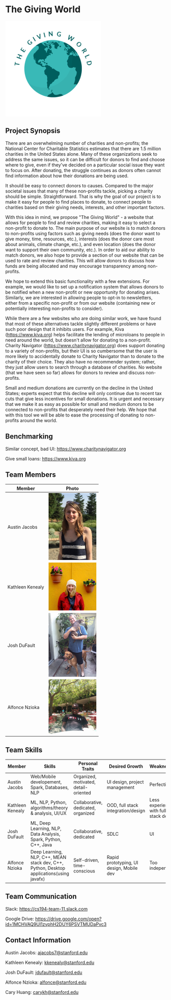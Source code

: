 # The Giving World
<img src="./images/giving_world_logo.png" width="300">

## Project Synopsis 
 There are an overwhelming number of charities and non-profits; the National Center for Charitable Statistics estimates that there are 1.5 million charities in the United States alone. Many of these organizations seek to address the same issues, so it can be difficult for donors to find and choose where to give, even if they've decided on a particular social issue they want to focus on. After donating, the struggle continues as donors often cannot find information about how their donations are being used. 
 
 It should be easy to connect donors to causes. Compared to the major societal issues that many of these non-profits tackle, picking a charity should be simple. Straightforward. That is why the goal of our project is to make it easy for people to find places to donate, to connect people to charities based on their giving needs, interests, and other important factors.
 
 With this idea in mind, we propose "The Giving World" - a website that allows for people to find and review charities, making it easy to select a non-profit to donate to. The main purpose of our website is to match donors to non-profits using factors such as giving needs (does the donor want to give money, time, resources, etc.), interests (does the donor care most about animals, climate change, etc.), and even location (does the donor want to support their own community, etc.). In order to aid our ability to match donors, we also hope to provide a section of our website that can be used to rate and review charities. This will allow donors to discuss how funds are being allocated and may encourage transparency among non-profits. 
 
 We hope to extend this basic functionality with a few extensions. For example, we would like to set up a notification system that allows donors to be notified when a new non-profit or new opportunity for donating arises. Similarly, we are interested in allowing people to opt-in to newsletters, either from a specific non-profit or from our website (containing new or potentially interesting non-profits to consider).
 
 While there are a few websites who are doing similar work, we have found that most of these alternatives tackle slightly different problems or have such poor design that it inhibits users. For example, Kiva (https://www.kiva.org) helps facilitate the lending of microloans to people in need around the world, but doesn't allow for donating to a non-profit. Charity Navigator (https://www.charitynavigator.org) does support donating to a variety of non-profits, but their UI is so cumbersome that the user is more likely to accidentally donate to Charity Navigator than to donate to the charity of their choice. They also have no recommender system; rather, they just allow users to search through a database of charities. No website (that we have seen so far) allows for donors to review and discuss non-profits.
 
 Small and medium donations are currently on the decline in the United States; experts expect that this decline will only continue due to recent tax cuts that give less incentives for small donations. It is urgent and necessary that we make it as easy as possible for small and medium donors to be connected to non-profits that desperately need their help. We hope that with this tool we will be able to ease the processing of donating to non-profits around the world.
   
   
## Benchmarking

Similar concept, bad UI: https://www.charitynavigator.org

Give small loans: https://www.kiva.org

## Team Members
| Member                | Photo                                         |
| --------------------- | --------------------------------------------- |
| Austin Jacobs         |  <img src="./images/austinjacobs.jpg" width="150"> |
| Kathleen Kenealy      |  <img src="./images/23275542_1472690689513643_4536135020035684231_o.jpg" width="150"> |
| Josh DuFault          |  <img src="./images/JoshD.jpg" width="150"> |
| Alfonce Nzioka        |  <img src="./images/alfonce.jpg" width="150">|

<!--- <img src="./images/filename.jpg" width="150"> --->

## Team Skills
| Member                | Skills                        | Personal Traits  | Desired Growth | Weaknesses |
| --------------------- | ----------------------------- | ---------------- | -------------- | ---------- |
| Austin Jacobs    | Web/Mobile developement, Spark, Databases, NLP | Organized, motivated, detail-oriented | UI design, project management | Perfectionist |
| Kathleen Kenealy | ML, NLP, Python, algorithms/theory & analysis, UI/UX | Collaborative, dedicated, organized | OOD, full stack integration/design | Less experienced with full stack design |
| Josh DuFault | ML, Deep Learning, NLP, Data Analysis, Spark, Python, C++, Java | Collaborative, dedicated | SDLC | UI |
| Alfonce Nzioka |Deep Learning, NLP, C++, MEAN stack dev, C++, Python, Desktop applications(using javafx)|Self-driven, time-conscious| Rapid prototyping, UI design, Mobile dev|Too independent|

## Team Communication

Slack: https://cs194-team-11.slack.com

Google Drive: https://drive.google.com/open?id=1MCHVAQ9Ul1zvphH2DUY6PSVTMUDaPvc3

## Contact Information

Austin Jacobs: ajacobs7@stanford.edu

Kathleen Kenealy: kkenealy@stanford.edu

Josh DuFault: jdufault@stanford.edu

Alfonce Nzioka: alfonce@stanford.edu

Cary Huang: carykh@stanford.edu
